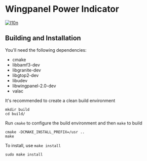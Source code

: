 # Wingpanel Power Indicator
[![l10n](https://l10n.elementary.io/widgets/wingpanel/wingpanel-indicator-power/svg-badge.svg)](https://l10n.elementary.io/projects/wingpanel/wingpanel-indicator-power)

## Building and Installation

You'll need the following dependencies:

* cmake
* libbamf3-dev
* libgranite-dev
* libgtop2-dev
* libudev
* libwingpanel-2.0-dev
* valac

It's recommended to create a clean build environment

    mkdir build
    cd build/
    
Run `cmake` to configure the build environment and then `make` to build

    cmake -DCMAKE_INSTALL_PREFIX=/usr ..
    make
    
To install, use `make install`

    sudo make install
